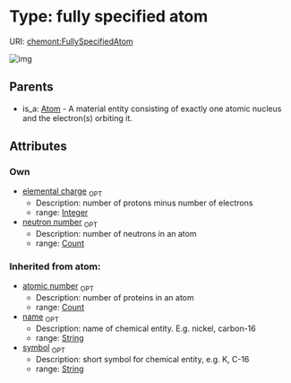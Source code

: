 
# Type: fully specified atom




URI: [chemont:FullySpecifiedAtom](http://w3id.org/chemontFullySpecifiedAtom)


![img](http://yuml.me/diagram/nofunky;dir:TB/class/[Atom]^-[FullySpecifiedAtom&#124;elemental_charge:integer%20%3F;neutron_number:count%20%3F;atomic_number(i):count%20%3F;symbol(i):string%20%3F;name(i):string%20%3F],[Atom])

## Parents

 *  is_a: [Atom](Atom.md) - A material entity consisting of exactly one atomic nucleus and the electron(s) orbiting it.

## Attributes


### Own

 * [elemental charge](elemental_charge.md)  <sub>OPT</sub>
    * Description: number of protons minus number of electrons
    * range: [Integer](types/Integer.md)
 * [neutron number](neutron_number.md)  <sub>OPT</sub>
    * Description: number of neutrons in an atom
    * range: [Count](types/Count.md)

### Inherited from atom:

 * [atomic number](atomic_number.md)  <sub>OPT</sub>
    * Description: number of proteins in an atom
    * range: [Count](types/Count.md)
 * [name](name.md)  <sub>OPT</sub>
    * Description: name of chemical entity. E.g. nickel, carbon-16
    * range: [String](types/String.md)
 * [symbol](symbol.md)  <sub>OPT</sub>
    * Description: short symbol for chemical entity, e.g. K, C-16
    * range: [String](types/String.md)
